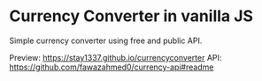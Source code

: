 # Currency Converter in vanilla JS
Simple currency converter using free and public API.

Preview: https://stay1337.github.io/currencyconverter
API: https://github.com/fawazahmed0/currency-api#readme


